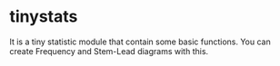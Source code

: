 # tinystats
It is a tiny statistic module that contain some basic functions. You can create Frequency and Stem-Lead diagrams with this.

